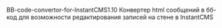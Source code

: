 BB-code-convertor-for-InstantCMS1.10
Конвертер html сообщений в бб-код для возможности редактирования записей на стене в InstantCMS
